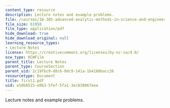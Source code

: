 ```yaml
---
content_type: resource
description: Lecture notes and example problems.
file: /courses/18-305-advanced-analytic-methods-in-science-and-engineering-fall-2004/e50b8525e0b35fef5fa13ec838067eea_first1.pdf
file_size: 61958
file_type: application/pdf
hide_download: true
hide_download_original: null
learning_resource_types:
- Lecture Notes
license: https://creativecommons.org/licenses/by-nc-sa/4.0/
ocw_type: OCWFile
parent_title: Lecture Notes
parent_type: CourseSection
parent_uid: 2c19fbc9-d8c6-0dc9-141a-1b4180bacc26
resourcetype: Document
title: first1.pdf
uid: e50b8525-e0b3-5fef-5fa1-3ec838067eea
---
```

Lecture notes and example problems.